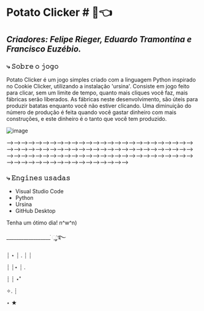 # **Potato Clicker** # **🥔👈**
  ## *Criadores: Felipe Rieger, Eduardo Tramontina e Francisco Euzébio.*

### ⤷ 𝚂𝚘𝚋𝚛𝚎 𝚘 𝚓𝚘𝚐𝚘

Potato Clicker é um jogo simples criado com a linguagem Python inspirado no Cookie Clicker, utilizando a instalação 'ursina'. Consiste em jogo feito para clicar, sem um limite de tempo, quanto mais cliques você faz, mais fábricas serão liberados.
As fábricas neste desenvolvimento, são úteis para produzir batatas enquanto você não estiver clicando. Uma diminuição do número de produção é feita quando você gastar dinheiro com mais construções, e este dinheiro é o tanto que você tem produzido. 

![image](https://github.com/user-attachments/assets/bbe631a9-1225-48ef-88b2-f629c0e58ef3)

⟶⟶⟶⟶⟶⟶⟶⟶⟶⟶⟶⟶⟶⟶⟶⟶⟶⟶⟶⟶⟶⟶⟶⟶⟶⟶⟶⟶⟶⟶⟶⟶⟶⟶⟶⟶⟶⟶⟶⟶⟶⟶⟶⟶⟶⟶⟶⟶⟶⟶⟶⟶⟶⟶⟶⟶⟶⟶⟶⟶⟶⟶⟶⟶⟶⟶⟶⟶⟶⟶⟶⟶⟶⟶⟶⟶⟶⟶⟶⟶⟶⟶⟶⟶⟶⟶⟶⟶⟶⟶⟶⟶⟶⟶⟶

### ⤷ 𝙴𝚗𝚐𝚒𝚗𝚎𝚜 𝚞𝚜𝚊𝚍𝚊𝚜
 - Visual Studio Code
 - Python
 - Ursina
 - GitHub Desktop


Tenha um ótimo dia! n^w^n)

__________________ ׂׂૢ་༘࿐

┊ ⋆ ┊ . ┊ ┊

┊ ┊⋆ ┊ .

┊ ┊ ⋆˚ ⁭ ⁭ ⁭ ⁭ ⁭ ⁭ ⁭ ⁭ ⁭

✧. ┊ ⁭ ⁭ ⁭ ⁭ ⁭ ⁭ ⁭ ⁭ ⁭

⋆ ★
